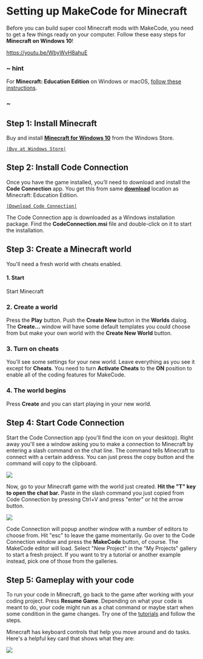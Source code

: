 # Setting up MakeCode for Minecraft

Before you can build super cool Minecraft mods with MakeCode, you need to get a few things ready on your computer. Follow these easy steps for **Minecraft on Windows 10**!

https://youtu.be/WbyWvH8ahuE

### ~ hint

For **Minecraft: Education Edition** on Windows or macOS, [follow these instructions](/setup/minecraft-education-edition).

### ~

## Step 1: Install Minecraft

Buy and install [**Minecraft for Windows 10**](https://www.microsoft.com/en-us/store/p/minecraft-for-windows-10/9nblggh2jhxj) from the Windows Store.

[`|Buy at Windows Store|`](https://www.microsoft.com/en-us/store/p/minecraft-for-windows-10/9nblggh2jhxj)

## Step 2: Install Code Connection

Once you have the game installed, you’ll need to download and install the **Code Connection** app. You get this from same [**download**](https://education.minecraft.net/download) location as Minecraft: Education Edition.

[`|Download Code Connection|`](https://aka.ms/meeccwin10)

The Code Connection app is downloaded as a Windows installation package. Find the **CodeConnection.msi** file and double-click on it to start the installation.

## Step 3: Create a Minecraft world

You'll need a fresh world with cheats enabled.

#### 1. Start

Start Minecraft

### 2. Create a world

Press the **Play** button. Push the **Create New** button in the **Worlds** dialog. The **Create...** window will have some default templates you could choose from but make your own world with the **Create New World** button.

### 3. Turn on cheats

You'll see some settings for your new world. Leave everything as you see it except for **Cheats**. You need to turn **Activate Cheats** to the **ON** position to enable all of the coding features for MakeCode.

### 4. The world begins

Press **Create** and you can start playing in your new world.

## Step 4: Start Code Connection

Start the Code Connection app (you'll find the icon on your desktop). Right away you'll see a window asking you to make a connection to Minecraft by entering a slash command on the chat line. The command tells Minecraft to connect with a certain address. You can just press the copy button and the command will copy to the clipboard.

![](/static/setup/connect-box.jpg)

Now, go to your Minecraft game with the world just created. **Hit the "T" key to open the chat bar.** Paste in the slash command you just copied from Code Connection by pressing Ctrl+V and press "enter" or hit the arrow button.

![](/static/setup/connect-command.jpg)

Code Connection will popup another window with a number of editors to choose from. Hit "esc" to leave the game momentarily. Go over to the Code Connection window and press the **MakeCode** button, of course. The MakeCode editor will load. Select "New Project" in the "My Projects" gallery to start a fresh project. If you want to try a tutorial or another example instead, pick one of those from the galleries.

## Step 5: Gameplay with your code

To run your code in Minecraft, go back to the game after working with your coding project. Press **Resume Game**. Depending on what your code is meant to do, your code might run as a chat command or maybe start when some condition in the game changes. Try one of the [tutorials](/tutorials) and follow the steps.

Minecraft has keyboard controls that help you move around and do tasks. Here's a helpful key card that shows what they are:

![](/static/setup/keyboard-controls.png)